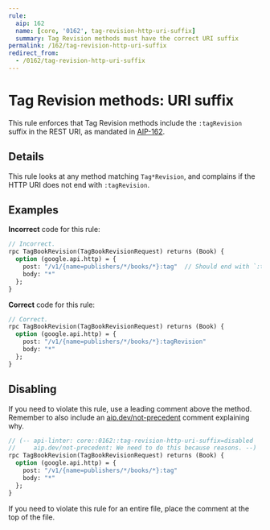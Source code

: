 ```yaml
---
rule:
  aip: 162
  name: [core, '0162', tag-revision-http-uri-suffix]
  summary: Tag Revision methods must have the correct URI suffix
permalink: /162/tag-revision-http-uri-suffix
redirect_from:
  - /0162/tag-revision-http-uri-suffix
---
```


# Tag Revision methods: URI suffix

This rule enforces that Tag Revision methods include the `:tagRevision` suffix
in the REST URI, as mandated in [AIP-162][].

## Details

This rule looks at any method matching `Tag*Revision`, and
complains if the HTTP URI does not end with `:tagRevision`.

## Examples

**Incorrect** code for this rule:

```proto
// Incorrect.
rpc TagBookRevision(TagBookRevisionRequest) returns (Book) {
  option (google.api.http) = {
    post: "/v1/{name=publishers/*/books/*}:tag"  // Should end with `:tagRevision`
    body: "*"
  };
}
```

**Correct** code for this rule:

```proto
// Correct.
rpc TagBookRevision(TagBookRevisionRequest) returns (Book) {
  option (google.api.http) = {
    post: "/v1/{name=publishers/*/books/*}:tagRevision"
    body: "*"
  };
}
```

## Disabling

If you need to violate this rule, use a leading comment above the method.
Remember to also include an [aip.dev/not-precedent][] comment explaining why.

```proto
// (-- api-linter: core::0162::tag-revision-http-uri-suffix=disabled
//     aip.dev/not-precedent: We need to do this because reasons. --)
rpc TagBookRevision(TagBookRevisionRequest) returns (Book) {
  option (google.api.http) = {
    post: "/v1/{name=publishers/*/books/*}:tag"
    body: "*"
  };
}
```

If you need to violate this rule for an entire file, place the comment at the
top of the file.

[aip-162]: https://aip.dev/162
[aip.dev/not-precedent]: https://aip.dev/not-precedent
